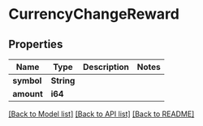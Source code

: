 # CurrencyChangeReward

## Properties

Name | Type | Description | Notes
------------ | ------------- | ------------- | -------------
**symbol** | **String** |  | 
**amount** | **i64** |  | 

[[Back to Model list]](../README.md#documentation-for-models) [[Back to API list]](../README.md#documentation-for-api-endpoints) [[Back to README]](../README.md)


